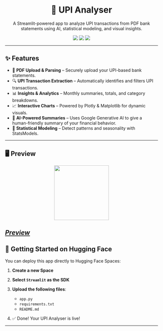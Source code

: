 <h1 align="center">💸 UPI Analyser</h1>

<p align="center">
  A Streamlit-powered app to analyze UPI transactions from PDF bank statements using AI, statistical modeling, and visual insights.
</p>

<p align="center">
  <img src="https://img.shields.io/badge/Powered%20By-Streamlit-ff4b4b?style=flat-square&logo=streamlit&logoColor=white">
  <img src="https://img.shields.io/badge/Deployed%20on-Hugging%20Face-yellow?style=flat-square&logo=huggingface">
  <img src="https://img.shields.io/github/languages/top/your-username/upi-analyser?style=flat-square">
</p>

---

## ✨ Features

- 📄 **PDF Upload & Parsing** – Securely upload your UPI-based bank statements.
- 🔍 **UPI Transaction Extraction** – Automatically identifies and filters UPI transactions.
- 📊 **Insights & Analytics** – Monthly summaries, totals, and category breakdowns.
- 📈 **Interactive Charts** – Powered by Plotly & Matplotlib for dynamic visuals.
- 🧠 **AI-Powered Summaries** – Uses Google Generative AI to give a human-friendly summary of your financial behavior.
- 🧮 **Statistical Modeling** – Detect patterns and seasonality with StatsModels.

---

## 🖥️ Preview

<p align="center">
  <img src="https://streamlit.io/images/brand/streamlit-logo-primary-colormark-darktext.png" width="180px">
</p>

[_Preview_](https://upianalyser-mbjycuuhjanu4zjzvdgehv.streamlit.app/)
---

## 🚀 Getting Started on Hugging Face

You can deploy this app directly to Hugging Face Spaces:

1. **Create a new Space**
2. **Select `Streamlit` as the SDK**
3. **Upload the following files**:
   - `app.py`
   - `requirements.txt`
   - `README.md`

4. ✅ Done! Your UPI Analyser is live!

---
